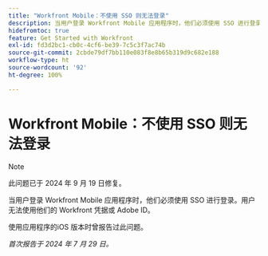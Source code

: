 ```yaml
---
title: "Workfront Mobile：不使用 SSO 则无法登录"
description: 当用户登录 Workfront Mobile 应用程序时，他们必须使用 SSO 进行登录。用户无法使用他们的 Workfront 凭据或 Adobe ID。
hidefromtoc: true
feature: Get Started with Workfront
exl-id: fd3d2bc1-cb0c-4cf6-be39-7c5c3f7ac74b
source-git-commit: 2cbde79df7bb110e083f8e8b65b319d9c682e188
workflow-type: ht
source-wordcount: '92'
ht-degree: 100%

---
```


# Workfront Mobile：不使用 SSO 则无法登录

>[!NOTE]
>
>此问题已于 2024 年 9 月 19 日修复。

当用户登录 Workfront Mobile 应用程序时，他们必须使用 SSO 进行登录。用户无法使用他们的 Workfront 凭据或 Adobe ID。

使用应用程序的iOS 版本时曾报告过此问题。

_首次报告于 2024 年 7 月 29 日。_
